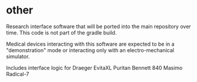 other
==================

Research interface software that will be ported into the main repository over time.  This code is not part of the gradle build.

Medical devices interacting with this software are expected to be in a "demonstration" mode or interacting only with an electro-mechanical simulator.

Includes interface logic for
Draeger EvitaXL
Puritan Bennett 840
Masimo Radical-7

